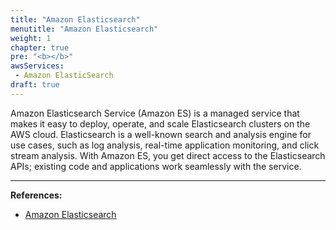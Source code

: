 ```yaml
---
title: "Amazon Elasticsearch"
menutitle: "Amazon Elasticsearch"
weight: 1
chapter: true
pre: "<b></b>"
awsServices: 
 - Amazon ElasticSearch
draft: true
---
```


Amazon Elasticsearch Service (Amazon ES) is a managed service that makes it easy to deploy, operate, and scale Elasticsearch clusters on the AWS cloud. Elasticsearch is a well-known search and analysis engine for use cases, such as log analysis, real-time application monitoring, and click stream analysis. With Amazon ES, you get direct access to the Elasticsearch APIs; existing code and applications work seamlessly with the service.

***

**References:**

*   [Amazon Elasticsearch](https://docs.aws.amazon.com/elasticsearch-service/latest/developerguide/what-is-amazon-elasticsearch-service.html)
